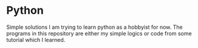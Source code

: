 # Python
Simple solutions 
I am trying to learn python as a hobbyist for now. The programs in this repository are either my simple logics or code from some tutorial which I learned.
